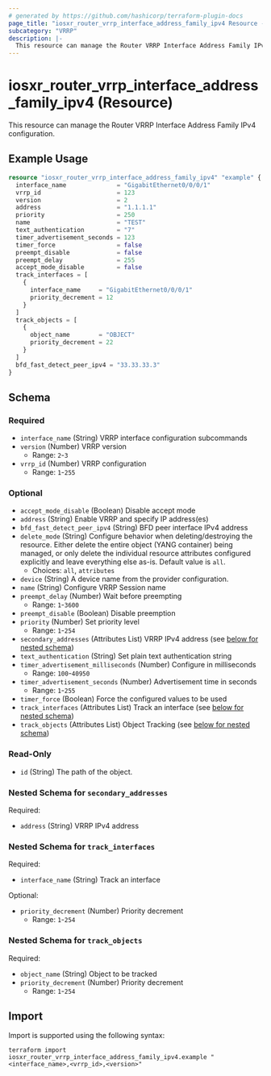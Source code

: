 ```yaml
---
# generated by https://github.com/hashicorp/terraform-plugin-docs
page_title: "iosxr_router_vrrp_interface_address_family_ipv4 Resource - terraform-provider-iosxr"
subcategory: "VRRP"
description: |-
  This resource can manage the Router VRRP Interface Address Family IPv4 configuration.
---
```


# iosxr_router_vrrp_interface_address_family_ipv4 (Resource)

This resource can manage the Router VRRP Interface Address Family IPv4 configuration.

## Example Usage

```terraform
resource "iosxr_router_vrrp_interface_address_family_ipv4" "example" {
  interface_name              = "GigabitEthernet0/0/0/1"
  vrrp_id                     = 123
  version                     = 2
  address                     = "1.1.1.1"
  priority                    = 250
  name                        = "TEST"
  text_authentication         = "7"
  timer_advertisement_seconds = 123
  timer_force                 = false
  preempt_disable             = false
  preempt_delay               = 255
  accept_mode_disable         = false
  track_interfaces = [
    {
      interface_name     = "GigabitEthernet0/0/0/1"
      priority_decrement = 12
    }
  ]
  track_objects = [
    {
      object_name        = "OBJECT"
      priority_decrement = 22
    }
  ]
  bfd_fast_detect_peer_ipv4 = "33.33.33.3"
}
```

<!-- schema generated by tfplugindocs -->
## Schema

### Required

- `interface_name` (String) VRRP interface configuration subcommands
- `version` (Number) VRRP version
  - Range: `2`-`3`
- `vrrp_id` (Number) VRRP configuration
  - Range: `1`-`255`

### Optional

- `accept_mode_disable` (Boolean) Disable accept mode
- `address` (String) Enable VRRP and specify IP address(es)
- `bfd_fast_detect_peer_ipv4` (String) BFD peer interface IPv4 address
- `delete_mode` (String) Configure behavior when deleting/destroying the resource. Either delete the entire object (YANG container) being managed, or only delete the individual resource attributes configured explicitly and leave everything else as-is. Default value is `all`.
  - Choices: `all`, `attributes`
- `device` (String) A device name from the provider configuration.
- `name` (String) Configure VRRP Session name
- `preempt_delay` (Number) Wait before preempting
  - Range: `1`-`3600`
- `preempt_disable` (Boolean) Disable preemption
- `priority` (Number) Set priority level
  - Range: `1`-`254`
- `secondary_addresses` (Attributes List) VRRP IPv4 address (see [below for nested schema](#nestedatt--secondary_addresses))
- `text_authentication` (String) Set plain text authentication string
- `timer_advertisement_milliseconds` (Number) Configure in milliseconds
  - Range: `100`-`40950`
- `timer_advertisement_seconds` (Number) Advertisement time in seconds
  - Range: `1`-`255`
- `timer_force` (Boolean) Force the configured values to be used
- `track_interfaces` (Attributes List) Track an interface (see [below for nested schema](#nestedatt--track_interfaces))
- `track_objects` (Attributes List) Object Tracking (see [below for nested schema](#nestedatt--track_objects))

### Read-Only

- `id` (String) The path of the object.

<a id="nestedatt--secondary_addresses"></a>
### Nested Schema for `secondary_addresses`

Required:

- `address` (String) VRRP IPv4 address


<a id="nestedatt--track_interfaces"></a>
### Nested Schema for `track_interfaces`

Required:

- `interface_name` (String) Track an interface

Optional:

- `priority_decrement` (Number) Priority decrement
  - Range: `1`-`254`


<a id="nestedatt--track_objects"></a>
### Nested Schema for `track_objects`

Required:

- `object_name` (String) Object to be tracked
- `priority_decrement` (Number) Priority decrement
  - Range: `1`-`254`

## Import

Import is supported using the following syntax:

```shell
terraform import iosxr_router_vrrp_interface_address_family_ipv4.example "<interface_name>,<vrrp_id>,<version>"
```
